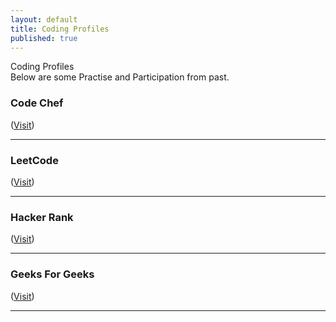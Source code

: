 ```yaml
---
layout: default
title: Coding Profiles
published: true
---
```


<div class="post_title">Coding Profiles</div>
Below are some Practise and Participation from past. 

### Code Chef

([Visit](https://www.codechef.com/users/andy1410))

---

### LeetCode

([Visit](https://leetcode.com/andy1410/))

---

### Hacker Rank

([Visit](https://www.hackerrank.com/andy1410))

---

### Geeks For Geeks

([Visit](https://auth.geeksforgeeks.org/user/andy1410/practice/))

---
